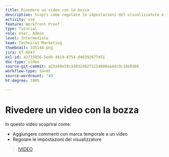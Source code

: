 ```yaml
---
title: Rivedere un video con la bozza
description: Scopri come regolare le impostazioni del visualizzatore e aggiungere commenti con marca temporale a un video utilizzando gli strumenti di bozza in  [!DNL  Workfront].
activity: use
feature: Workfront Proof
type: Tutorial
role: User, Admin
level: Intermediate
team: Technical Marketing
thumbnail: 335144.png
jira: KT-8847
exl-id: 42715056-5edb-4619-8754-d48392677d51
doc-type: video
source-git-commit: a25a49e59ca483246271214886ea4dc9c10e8d66
workflow-type: tm+mt
source-wordcount: '43'
ht-degree: 100%

---
```


# Rivedere un video con la bozza

In questo video scoprirai come:

* Aggiungere commenti con marca temporale a un video
* Regolare le impostazioni del visualizzatore

>[!VIDEO](https://video.tv.adobe.com/v/335144/?quality=12&learn=on)

<!--
## Learn more
* Review a video proof
-->
